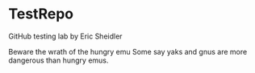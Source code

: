 # TestRepo
GitHub testing lab by Eric Sheidler

Beware the wrath of the hungry emu
Some say yaks and gnus are more dangerous than hungry emus.
